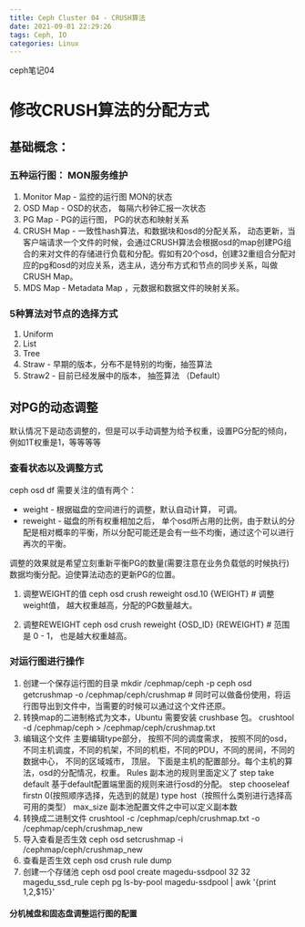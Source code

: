 ```yaml
---
title: Ceph Cluster 04 - CRUSH算法
date: 2021-09-01 22:29:26
tags: Ceph, IO
categories: Linux
---
```


ceph笔记04
# 修改CRUSH算法的分配方式
## 基础概念：
### 五种运行图： MON服务维护
1. Monitor Map - 监控的运行图 MON的状态
2. OSD Map - OSD的状态， 每隔六秒钟汇报一次状态
3. PG Map - PG的运行图， PG的状态和映射关系
4. CRUSH Map - 一致性hash算法，和数据块和osd的分配关系， 动态更新，当客户端请求一个文件的时候，会通过CRUSH算法会根据osd的map创建PG组合的来对文件的存储进行负载和分配。假如有20个osd，创建32重组合分配对应的pg和osd的对应关系，选主从，选分布方式和节点的同步关系，叫做CRUSH Map。
5. MDS Map - Metadata Map ，元数据和数据文件的映射关系。
### 5种算法对节点的选择方式
1. Uniform
2. List 
3. Tree
4. Straw - 早期的版本，分布不是特别的均衡，抽签算法
5. Straw2 - 目前已经发展中的版本， 抽签算法 （Default）

## 对PG的动态调整
默认情况下是动态调整的，但是可以手动调整为给予权重，设置PG分配的倾向，例如1T权重是1，等等等等
### 查看状态以及调整方式
ceph osd df 
需要关注的值有两个：
- weight - 根据磁盘的空间进行的调整，默认自动计算， 可调。
- reweight - 磁盘的所有权重相加之后， 单个osd所占用的比例，由于默认的分配是相对概率的平衡，所以分配可能还是会有一些不均衡，通过这个可以进行再次的平衡。

调整的效果就是希望立刻重新平衡PG的数量(需要注意在业务负载低的时候执行) 数据均衡分配。迫使算法动态的更新PG的位置。

1. 调整WEIGHT的值
ceph osd crush reweight osd.10 {WEIGHT} # 调整weight值， 越大权重越高，分配的PG数量越大。

2. 调整REWEIGHT
ceph osd crush reweight {OSD_ID} {REWEIGHT} # 范围是 0 - 1， 也是越大权重越高。

### 对运行图进行操作
1. 创建一个保存运行图的目录
mkdir /cephmap/ceph -p 
ceph osd getcrushmap -o /cephmap/ceph/crushmap  # 同时可以做备份使用，将运行图导出到文件中，当需要的时候可以通过这个文件还原。
2. 转换map的二进制格式为文本，Ubuntu 需要安装 crushbase 包。
crushtool -d /cephmap/ceph > /cephmap/ceph/crushmap.txt
3. 编辑这个文件
主要编辑type部分， 按照不同的调度需求，
按照不同的osd，不同主机调度，不同的机架，不同的机柜，不同的PDU，不同的房间，不同的数据中心， 不同的区域城市， 顶层。
下面是主机的配置部分。每个主机的算法，osd的分配情况，权重。
Rules 副本池的规则里面定义了 
step take default  基于default配置端里面的规则来进行osd的分配。
step chooseleaf firstn 0(按照顺序选择，先选到的就是) type host（按照什么类别进行选择高可用的类型）
max_size 副本池配置文件之中可以定义副本数
4. 转换成二进制文件
crushtool -c /cephmap/ceph/crushmap.txt -o /cephmap/ceph/crushmap_new 
5. 导入查看是否生效
ceph osd setcrushmap -i /cephmap/ceph/crushmap_new
6. 查看是否生效
ceph osd crush rule dump
7. 创建一个存储池 
ceph osd pool create magedu-ssdpool 32 32 magedu_ssd_rule
ceph pg ls-by-pool  magedu-ssdpool | awk '{print $1,$2,$15}' 

#### 分机械盘和固态盘调整运行图的配置

